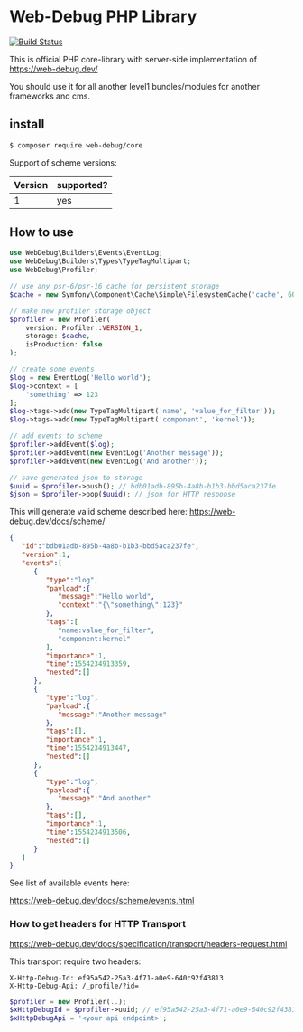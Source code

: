 # Web-Debug PHP Library

[![Build Status](https://travis-ci.org/fe3dback/web-debug-php-core.svg?branch=master)](https://travis-ci.org/fe3dback/web-debug-php-core)

This is official PHP core-library with server-side implementation
of https://web-debug.dev/

You should use it for all another level1 bundles/modules for 
another frameworks and cms.

## install

```bash
$ composer require web-debug/core
```

Support of scheme versions:

| Version | supported? |
| ------- | ---------- |
| 1 | yes |

## How to use

```php
use WebDebug\Builders\Events\EventLog;
use WebDebug\Builders\Types\TypeTagMultipart;
use WebDebug\Profiler;

// use any psr-6/psr-16 cache for persistent storage
$cache = new Symfony\Component\Cache\Simple\FilesystemCache('cache', 60, 'cache');

// make new profiler storage object
$profiler = new Profiler(
    version: Profiler::VERSION_1, 
    storage: $cache, 
    isProduction: false
);

// create some events
$log = new EventLog('Hello world');
$log->context = [
    'something' => 123
];
$log->tags->add(new TypeTagMultipart('name', 'value_for_filter'));
$log->tags->add(new TypeTagMultipart('component', 'kernel'));

// add events to scheme
$profiler->addEvent($log);
$profiler->addEvent(new EventLog('Another message'));
$profiler->addEvent(new EventLog('And another'));

// save generated json to storage
$uuid = $profiler->push(); // bdb01adb-895b-4a8b-b1b3-bbd5aca237fe
$json = $profiler->pop($uuid); // json for HTTP response
```

This will generate valid scheme described here:
https://web-debug.dev/docs/scheme/

```json
{
   "id":"bdb01adb-895b-4a8b-b1b3-bbd5aca237fe",
   "version":1,
   "events":[
      {
         "type":"log",
         "payload":{
            "message":"Hello world",
            "context":"{\"something\":123}"
         },
         "tags":[
            "name:value_for_filter",
            "component:kernel"
         ],
         "importance":1,
         "time":1554234913359,
         "nested":[]
      },
      {
         "type":"log",
         "payload":{
            "message":"Another message"
         },
         "tags":[],
         "importance":1,
         "time":1554234913447,
         "nested":[]
      },
      {
         "type":"log",
         "payload":{
            "message":"And another"
         },
         "tags":[],
         "importance":1,
         "time":1554234913506,
         "nested":[]
      }
   ]
}
```

See list of available events here:

https://web-debug.dev/docs/scheme/events.html

### How to get headers for HTTP Transport

https://web-debug.dev/docs/specification/transport/headers-request.html

This transport require two headers:

```text
X-Http-Debug-Id: ef95a542-25a3-4f71-a0e9-640c92f43813
X-Http-Debug-Api: /_profile/?id=
```

```php
$profiler = new Profiler(..);
$xHttpDebugId = $profiler->uuid; // ef95a542-25a3-4f71-a0e9-640c92f43813
$xHttpDebugApi = '<your api endpoint>';
```
 